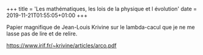 +++
title = 'Les mathématiques, les lois de la physique et l évolution'
date = 2019-11-21T01:55:05+01:00
+++

Papier magnifique de Jean-Louis Krivine sur le lambda-cacul que je ne me lasse pas de lire et de relire.

https://www.irif.fr/~krivine/articles/arco.pdf
